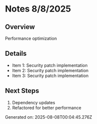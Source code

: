 # Notes 8/8/2025

## Overview
Performance optimization

## Details
- Item 1: Security patch implementation
- Item 2: Security patch implementation
- Item 3: Security patch implementation

## Next Steps
1. Dependency updates
2. Refactored for better performance

Generated on: 2025-08-08T00:04:45.276Z
